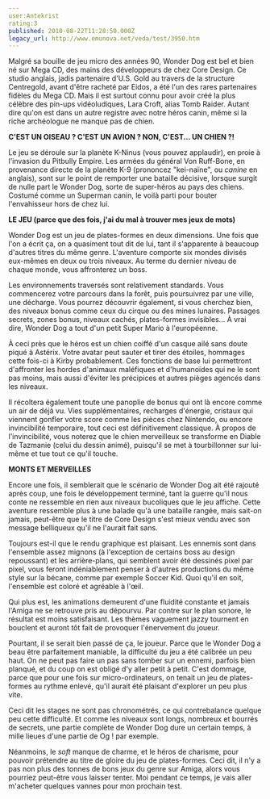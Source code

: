 ```yaml
---
user:Antekrist
rating:3
published: 2010-08-22T11:28:50.000Z
legacy_url: http://www.emunova.net/veda/test/3950.htm
---
```

Malgré sa bouille de jeu micro des années 90, Wonder Dog est bel et bien né sur Mega CD, des mains des développeurs de chez Core Design. Ce studio anglais, jadis partenaire d'U.S. Gold au travers de la structure Centregold, avant d'être racheté par Eidos, a été l'un des rares partenaires fidèles du Mega CD. Mais il est surtout connu pour avoir créé la plus célèbre des pin-ups vidéoludiques, Lara Croft, alias Tomb Raider. Autant dire qu'on est dans un autre registre avec notre héros canin, même si la riche archéologue ne manque pas de chien.  

  

**C'EST UN OISEAU ? C'EST UN AVION ? NON, C'EST... UN CHIEN ?!**  

Le jeu se déroule sur la planète K-Ninus (vous pouvez applaudir), en proie à l'invasion du Pitbully Empire. Les armées du général Von Ruff-Bone, en provenance directe de la planète K-9 (prononcez "kei-naïne", ou _canine_ en anglais), sont sur le point de remporter une bataille décisive, lorsque surgit de nulle part le Wonder Dog, sorte de super-héros au pays des chiens. Costumé comme un Superman canin, le voilà parti pour bouter l'envahisseur hors de chez lui.  

  

**LE JEU (parce que des fois, j'ai du mal à trouver mes jeux de mots)**  

Wonder Dog est un jeu de plates-formes en deux dimensions. Une fois que l'on a écrit ça, on a quasiment tout dit de lui, tant il s'apparente à beaucoup d'autres titres du même genre. L'aventure comporte six mondes divisés eux-mêmes en deux ou trois niveaux. Au terme du dernier niveau de chaque monde, vous affronterez un boss.  

Les environnements traversés sont relativement standards. Vous commencerez votre parcours dans la forêt, puis poursuivrez par une ville, une décharge. Vous pourrez découvrir également, si vous cherchez bien, des niveaux bonus comme ceux du cirque ou des mines lunaires. Passages secrets, zones bonus, niveaux cachés, plates-formes invisibles... À vrai dire, Wonder Dog a tout d'un petit Super Mario à l'européenne.  

À ceci près que le héros est un chien coiffé d'un casque ailé sans doute piqué à Astérix. Votre avatar peut sauter et tirer des étoiles, hommages cette fois-ci à Kirby probablement. Ces fonctions de base lui permettront d'affronter les hordes d'animaux maléfiques et d'humanoïdes qui ne le sont pas moins, mais aussi d'éviter les précipices et autres pièges agencés dans les niveaux.  

Il récoltera également toute une panoplie de bonus qui ont là encore comme un air de déjà vu. Vies supplémentaires, recharges d'énergie, cristaux qui viennent gonfler votre score comme les pièces chez Nintendo, ou encore invincibilité temporaire, tout ceci est définitivement classique. À propos de l'invincibilité, vous noterez que le chien merveilleux se transforme en Diable de Tazmanie (celui du dessin animé), puisqu'il se met à tourbillonner sur lui-même et tue tout ce qu'il touche.  

  

**MONTS ET MERVEILLES**  

Encore une fois, il semblerait que le scénario de Wonder Dog ait été rajouté après coup, une fois le développement terminé, tant la guerre qu'il nous conte ne ressemble en rien aux niveaux bucoliques que le jeu affiche. Cette aventure ressemble plus à une balade qu'à une bataille rangée, mais sait-on jamais, peut-être que le titre de Core Design s'est mieux vendu avec son message belliqueux qu'il ne l'aurait fait sans.  

Toujours est-il que le rendu graphique est plaisant. Les ennemis sont dans l'ensemble assez mignons (à l'exception de certains boss au design repoussant) et les arrière-plans, qui semblent avoir été dessinés pixel par pixel, vous feront indéniablement penser à d'autres productions du même style sur la bécane, comme par exemple Soccer Kid. Quoi qu'il en soit, l'ensemble est coloré et agréable à l'œil.  

Qui plus est, les animations demeurent d'une fluidité constante et jamais l'Amiga ne se retrouve pris au dépourvu. Par contre sur le plan sonore, le résultat est moins satisfaisant. Les thèmes vaguement jazzy tournent en bouclent et auront tôt fait de provoquer l'énervement du joueur.  

Pourtant, il se serait bien passé de ça, le joueur. Parce que le Wonder Dog a beau être parfaitement maniable, la difficulté du jeu a été calibrée un peu haut. On ne peut pas faire un pas sans tomber sur un ennemi, parfois bien planqué, et du coup on est obligé d'y aller petit à petit. C'est dommage, parce que pour une fois sur micro-ordinateurs, on tenait un jeu de plates-formes au rythme enlevé, qu'il aurait été plaisant d'explorer un peu plus vite.  

Ceci dit les stages ne sont pas chronométrés, ce qui contrebalance quelque peu cette difficulté. Et comme les niveaux sont longs, nombreux et bourrés de secrets, une partie complète de Wonder Dog dure un certain temps, à mille lieues d'une partie de Og ! par exemple.  

Néanmoins, le _soft_ manque de charme, et le héros de charisme, pour pouvoir prétendre au titre de gloire du jeu de plates-formes. Ceci dit, il n'y a pas non plus des tonnes de bons jeux du genre sur Amiga, alors vous pourriez peut-être vous laisser tenter. Moi pendant ce temps, je vais aller m'acheter quelques vannes pour mon prochain test.